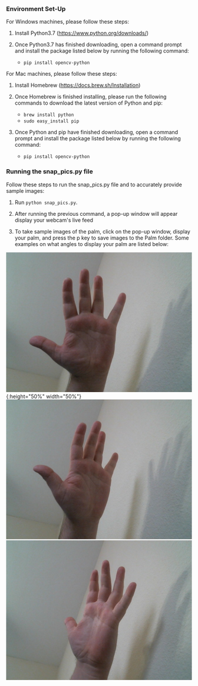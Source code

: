 ### Environment Set-Up

 For Windows machines, please follow these steps:

1. Install Python3.7 (https://www.python.org/downloads/)

2. Once Python3.7 has finished downloading, open a command prompt and install the package listed below by running the following command:
   + `pip install opencv-python`
   

 For Mac machines, please follow these steps:
 
1. Install Homebrew (https://docs.brew.sh/Installation)

2. Once Homebrew is finished installing, please run the following commands to download the latest version of Python and pip:
   + `brew install python`
   + `sudo easy_install pip`
   
3. Once Python and pip have finished downloading, open a command prompt and install the package listed below by running the following command:
   + `pip install opencv-python`
   
### Running the snap_pics.py file

 Follow these steps to run the snap_pics.py file and to accurately provide sample images:

 1. Run `python snap_pics.py`.

 2. After running the previous command, a pop-up window will appear display your webcam's live feed
 
 3. To take sample images of the palm, click on the pop-up window, display your palm, and press the p key to save images to the Palm folder. Some examples on what angles to display your palm are listed below:
 
 ![Palm 1](Palm/palm0.75012501246309651.jpg){:height="50%" width="50%"} ![Palm 1](Palm/palm0.75012501246309652.jpg) ![Palm 1](Palm/palm0.75012501246309653.jpg)
 
   
 
